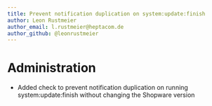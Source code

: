 ```yaml
---
title: Prevent notification duplication on system:update:finish
author: Leon Rustmeier
author_email: l.rustmeier@heptacom.de
author_github: @leonrustmeier
---
```

# Administration
* Added check to prevent notification duplication on running system:update:finish without changing the Shopware version

